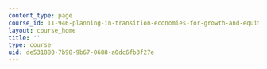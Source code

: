 ```yaml
---
content_type: page
course_id: 11-946-planning-in-transition-economies-for-growth-and-equity-spring-2004
layout: course_home
title: ''
type: course
uid: de531880-7b98-9b67-0688-a0dc6fb3f27e
---
```

